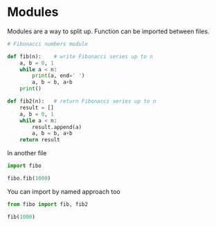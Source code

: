 # Modules

Modules are a way to split up. Function can be imported between files.

```python
# Fibonacci numbers module

def fib(n):    # write Fibonacci series up to n
    a, b = 0, 1
    while a < n:
        print(a, end=' ')
        a, b = b, a+b
    print()

def fib2(n):   # return Fibonacci series up to n
    result = []
    a, b = 0, 1
    while a < n:
        result.append(a)
        a, b = b, a+b
    return result
```

In another file

```python
import fibo

fibo.fib(1000)
```

You can import by named approach too

```python
from fibo import fib, fib2

fib(1000)
```
